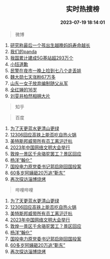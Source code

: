 <div align="center"><h2>实时热搜榜</h2><h4>2023-07-19 18:14:01</h4></div>

> 微博  

1. [研究称最后一个孩出生越晚妈妈寿命越长](https://s.weibo.com/weibo?q=%23%E7%A0%94%E7%A9%B6%E7%A7%B0%E6%9C%80%E5%90%8E%E4%B8%80%E4%B8%AA%E5%AD%A9%E5%87%BA%E7%94%9F%E8%B6%8A%E6%99%9A%E5%A6%88%E5%A6%88%E5%AF%BF%E5%91%BD%E8%B6%8A%E9%95%BF%23&t=31&band_rank=1&Refer=top)<br />
2. [我们的panda](https://s.weibo.com/weibo?q=%23%E6%88%91%E4%BB%AC%E7%9A%84panda%23&t=31&band_rank=2&Refer=top)<br />
3. [我国累计建成5G基站超293万个](https://s.weibo.com/weibo?q=%23%E6%88%91%E5%9B%BD%E7%B4%AF%E8%AE%A1%E5%BB%BA%E6%88%905G%E5%9F%BA%E7%AB%99%E8%B6%85293%E4%B8%87%E4%B8%AA%23&t=31&band_rank=3&Refer=top)<br />
4. [小钰道歉](https://s.weibo.com/weibo?q=%23%E5%B0%8F%E9%92%B0%E9%81%93%E6%AD%89%23&t=31&band_rank=4&Refer=top)<br />
5. [民警在夜市一晚上捡到七八个走丢娃](https://s.weibo.com/weibo?q=%23%E6%B0%91%E8%AD%A6%E5%9C%A8%E5%A4%9C%E5%B8%82%E4%B8%80%E6%99%9A%E4%B8%8A%E6%8D%A1%E5%88%B0%E4%B8%83%E5%85%AB%E4%B8%AA%E8%B5%B0%E4%B8%A2%E5%A8%83%23&t=31&band_rank=5&Refer=top)<br />
6. [魏大勋七天涨粉67万多](https://s.weibo.com/weibo?q=%23%E9%AD%8F%E5%A4%A7%E5%8B%8B%E4%B8%83%E5%A4%A9%E6%B6%A8%E7%B2%8967%E4%B8%87%E5%A4%9A%23&t=31&band_rank=6&Refer=top)<br />
7. [山东一女子放弃编制随父从军](https://s.weibo.com/weibo?q=%23%E5%B1%B1%E4%B8%9C%E4%B8%80%E5%A5%B3%E5%AD%90%E6%94%BE%E5%BC%83%E7%BC%96%E5%88%B6%E9%9A%8F%E7%88%B6%E4%BB%8E%E5%86%9B%23&t=31&band_rank=7&Refer=top)<br />
8. [全红婵的16岁](https://s.weibo.com/weibo?q=%23%E5%85%A8%E7%BA%A2%E5%A9%B5%E7%9A%8416%E5%B2%81%23&t=31&band_rank=8&Refer=top)<br />
9. [刘雯井柏然相拥大片](https://s.weibo.com/weibo?q=%23%E5%88%98%E9%9B%AF%E4%BA%95%E6%9F%8F%E7%84%B6%E7%9B%B8%E6%8B%A5%E5%A4%A7%E7%89%87%23&t=31&band_rank=9&Refer=top)<br />

> 知乎  


> 百度  

1. [为了天更蓝水更清山更绿](https://www.baidu.com/s?wd=%E4%B8%BA%E4%BA%86%E5%A4%A9%E6%9B%B4%E8%93%9D%E6%B0%B4%E6%9B%B4%E6%B8%85%E5%B1%B1%E6%9B%B4%E7%BB%BF&sa=fyb_news&rsv_dl=fyb_news)<br />
2. [12306回应高铁上能否吃自热火锅](https://www.baidu.com/s?wd=12306%E5%9B%9E%E5%BA%94%E9%AB%98%E9%93%81%E4%B8%8A%E8%83%BD%E5%90%A6%E5%90%83%E8%87%AA%E7%83%AD%E7%81%AB%E9%94%85&sa=fyb_news&rsv_dl=fyb_news)<br />
3. [美特斯邦威带所有员工离沪迁杭](https://www.baidu.com/s?wd=%E7%BE%8E%E7%89%B9%E6%96%AF%E9%82%A6%E5%A8%81%E5%B8%A6%E6%89%80%E6%9C%89%E5%91%98%E5%B7%A5%E7%A6%BB%E6%B2%AA%E8%BF%81%E6%9D%AD&sa=fyb_news&rsv_dl=fyb_news)<br />
4. [2023年中国网络文明大会举行](https://www.baidu.com/s?wd=2023%E5%B9%B4%E4%B8%AD%E5%9B%BD%E7%BD%91%E7%BB%9C%E6%96%87%E6%98%8E%E5%A4%A7%E4%BC%9A%E4%B8%BE%E8%A1%8C&sa=fyb_news&rsv_dl=fyb_news)<br />
5. [敦煌一景区千余骆驼罢工？景区回应](https://www.baidu.com/s?wd=%E6%95%A6%E7%85%8C%E4%B8%80%E6%99%AF%E5%8C%BA%E5%8D%83%E4%BD%99%E9%AA%86%E9%A9%BC%E7%BD%A2%E5%B7%A5%EF%BC%9F%E6%99%AF%E5%8C%BA%E5%9B%9E%E5%BA%94&sa=fyb_news&rsv_dl=fyb_news)<br />
6. [杨洋“翰化”](https://www.baidu.com/s?wd=%E6%9D%A8%E6%B4%8B%E2%80%9C%E7%BF%B0%E5%8C%96%E2%80%9D&sa=fyb_news&rsv_dl=fyb_news)<br />
7. [国投电力原党委书记郭启刚回国投案](https://www.baidu.com/s?wd=%E5%9B%BD%E6%8A%95%E7%94%B5%E5%8A%9B%E5%8E%9F%E5%85%9A%E5%A7%94%E4%B9%A6%E8%AE%B0%E9%83%AD%E5%90%AF%E5%88%9A%E5%9B%9E%E5%9B%BD%E6%8A%95%E6%A1%88&sa=fyb_news&rsv_dl=fyb_news)<br />
8. [60多岁阿姨砸20万追“靳东”](https://www.baidu.com/s?wd=60%E5%A4%9A%E5%B2%81%E9%98%BF%E5%A7%A8%E7%A0%B820%E4%B8%87%E8%BF%BD%E2%80%9C%E9%9D%B3%E4%B8%9C%E2%80%9D&sa=fyb_news&rsv_dl=fyb_news)<br />
9. [再次探访淄博烧烤](https://www.baidu.com/s?wd=%E5%86%8D%E6%AC%A1%E6%8E%A2%E8%AE%BF%E6%B7%84%E5%8D%9A%E7%83%A7%E7%83%A4&sa=fyb_news&rsv_dl=fyb_news)<br />

> 哔哩哔哩  

1. [为了天更蓝水更清山更绿](https://www.baidu.com/s?wd=%E4%B8%BA%E4%BA%86%E5%A4%A9%E6%9B%B4%E8%93%9D%E6%B0%B4%E6%9B%B4%E6%B8%85%E5%B1%B1%E6%9B%B4%E7%BB%BF&sa=fyb_news&rsv_dl=fyb_news)<br />
2. [12306回应高铁上能否吃自热火锅](https://www.baidu.com/s?wd=12306%E5%9B%9E%E5%BA%94%E9%AB%98%E9%93%81%E4%B8%8A%E8%83%BD%E5%90%A6%E5%90%83%E8%87%AA%E7%83%AD%E7%81%AB%E9%94%85&sa=fyb_news&rsv_dl=fyb_news)<br />
3. [美特斯邦威带所有员工离沪迁杭](https://www.baidu.com/s?wd=%E7%BE%8E%E7%89%B9%E6%96%AF%E9%82%A6%E5%A8%81%E5%B8%A6%E6%89%80%E6%9C%89%E5%91%98%E5%B7%A5%E7%A6%BB%E6%B2%AA%E8%BF%81%E6%9D%AD&sa=fyb_news&rsv_dl=fyb_news)<br />
4. [2023年中国网络文明大会举行](https://www.baidu.com/s?wd=2023%E5%B9%B4%E4%B8%AD%E5%9B%BD%E7%BD%91%E7%BB%9C%E6%96%87%E6%98%8E%E5%A4%A7%E4%BC%9A%E4%B8%BE%E8%A1%8C&sa=fyb_news&rsv_dl=fyb_news)<br />
5. [敦煌一景区千余骆驼罢工？景区回应](https://www.baidu.com/s?wd=%E6%95%A6%E7%85%8C%E4%B8%80%E6%99%AF%E5%8C%BA%E5%8D%83%E4%BD%99%E9%AA%86%E9%A9%BC%E7%BD%A2%E5%B7%A5%EF%BC%9F%E6%99%AF%E5%8C%BA%E5%9B%9E%E5%BA%94&sa=fyb_news&rsv_dl=fyb_news)<br />
6. [杨洋“翰化”](https://www.baidu.com/s?wd=%E6%9D%A8%E6%B4%8B%E2%80%9C%E7%BF%B0%E5%8C%96%E2%80%9D&sa=fyb_news&rsv_dl=fyb_news)<br />
7. [国投电力原党委书记郭启刚回国投案](https://www.baidu.com/s?wd=%E5%9B%BD%E6%8A%95%E7%94%B5%E5%8A%9B%E5%8E%9F%E5%85%9A%E5%A7%94%E4%B9%A6%E8%AE%B0%E9%83%AD%E5%90%AF%E5%88%9A%E5%9B%9E%E5%9B%BD%E6%8A%95%E6%A1%88&sa=fyb_news&rsv_dl=fyb_news)<br />
8. [60多岁阿姨砸20万追“靳东”](https://www.baidu.com/s?wd=60%E5%A4%9A%E5%B2%81%E9%98%BF%E5%A7%A8%E7%A0%B820%E4%B8%87%E8%BF%BD%E2%80%9C%E9%9D%B3%E4%B8%9C%E2%80%9D&sa=fyb_news&rsv_dl=fyb_news)<br />
9. [再次探访淄博烧烤](https://www.baidu.com/s?wd=%E5%86%8D%E6%AC%A1%E6%8E%A2%E8%AE%BF%E6%B7%84%E5%8D%9A%E7%83%A7%E7%83%A4&sa=fyb_news&rsv_dl=fyb_news)<br />
